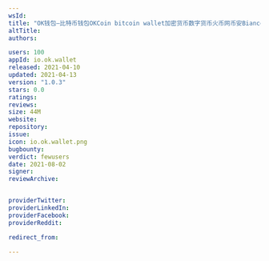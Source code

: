 ```yaml
---
wsId: 
title: "OK钱包—比特币钱包OKCoin bitcoin wallet加密货币数字货币火币网币安Biance"
altTitle: 
authors:

users: 100
appId: io.ok.wallet
released: 2021-04-10
updated: 2021-04-13
version: "1.0.3"
stars: 0.0
ratings: 
reviews: 
size: 44M
website: 
repository: 
issue: 
icon: io.ok.wallet.png
bugbounty: 
verdict: fewusers
date: 2021-08-02
signer: 
reviewArchive:


providerTwitter: 
providerLinkedIn: 
providerFacebook: 
providerReddit: 

redirect_from:

---
```



